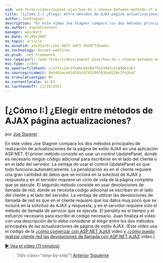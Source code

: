 ```yaml
---
uid: web-forms/videos/aspnet-ajax/how-do-i-choose-between-methods-of-ajax-page-updates
title: "[¿Cómo I:] ¿Elegir entre métodos de AJAX página actualizaciones? | Microsoft Docs"
author: JoeStagner
description: "En este vídeo Joe Stagner compara los dos métodos principales de realización de actualizaciones de la página de estilo AJAX en una aplicación ASP.NET. El primer método consiste en usar un Upd..."
ms.author: aspnetcontent
manager: wpickett
ms.date: 07/09/2007
ms.topic: article
ms.assetid: a5e33a7d-ccb2-483f-a955-3d39f72ba4ec
ms.technology: dotnet-webforms
ms.prod: .net-framework
msc.legacyurl: /web-forms/videos/aspnet-ajax/how-do-i-choose-between-methods-of-ajax-page-updates
msc.type: video
ms.openlocfilehash: cc3721c24c9fed0cb028d755330a5c6189b613b7
ms.sourcegitcommit: 9a9483aceb34591c97451997036a9120c3fe2baf
ms.translationtype: MT
ms.contentlocale: es-ES
ms.lasthandoff: 11/10/2017
---
```

<a name="how-do-i-choose-between-methods-of-ajax-page-updates"></a>[¿Cómo I:] ¿Elegir entre métodos de AJAX página actualizaciones?
====================
por [Joe Stagner](https://github.com/JoeStagner)

En este vídeo Joe Stagner compara los dos métodos principales de realización de actualizaciones de la página de estilo AJAX en una aplicación ASP.NET. El primer método consiste en usar un control UpdatePanel, donde es necesario ningún código adicional para escribirse en el lado del cliente o en el lado del servidor. La ventaja de usar el control UpdatePanel es que todo funciona automáticamente. La penalización es en el cliente requiere una gran cantidad de datos que se incluirá en la solicitud de AJAX y respuesta y en el servidor requiere un ciclo de vida de la página completa que se ejecute. El segundo método consiste en usar devoluciones de llamada de red, donde se necesita código adicional se escriban en el lado del cliente y el lado del servidor. La ventaja de utilizar las devoluciones de llamada de red es que en el cliente requiere que los datos muy poco que se incluirá en la solicitud de AJAX y respuesta, y en el servidor requiere solo el método de llamada de servicio que se ejecute. El penality es el tiempo y el esfuerzo necesario para escribir el código necesario. Juan finaliza el vídeo con una descripción de lo debe considerar al elegir entre los dos métodos principales de las actualizaciones de página de estilo AJAX. (Este vídeo usa el código de la [¿cómo comenzar con ASP.NET AJAX](how-do-i-get-started-with-aspnet-ajax.md) vídeo y [¿cómo puedo realizar cliente red las devoluciones de llamada con ASP.NET AJAX](how-do-i-make-client-side-network-callbacks-with-aspnet-ajax.md) vídeo.)

[&#9654; Vea el vídeo (11 minutos)](https://channel9.msdn.com/Blogs/ASP-NET-Site-Videos/how-do-i-choose-between-methods-of-ajax-page-updates)

>[!div class="step-by-step"]
[Anterior](how-do-i-update-multiple-regions-of-a-page-with-aspnet-ajax.md)
[Siguiente](how-do-i-use-other-javascript-user-interface-libraries-with-aspnet-ajax.md)
